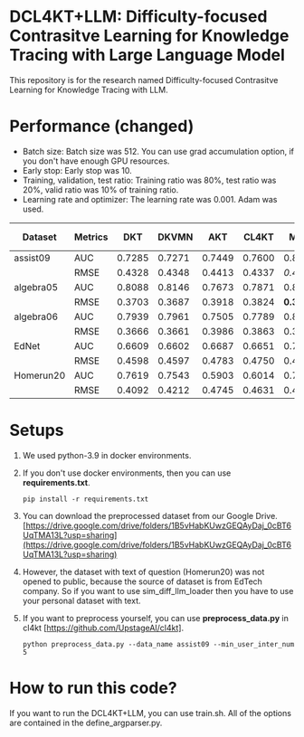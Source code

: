 # DCL4KT+LLM: Difficulty-focused Contrasitve Learning for Knowledge Tracing with Large Language Model

This repository is for the research named Difficulty-focused Contrasitve Learning for Knowledge Tracing with LLM.  


# Performance (changed)

- Batch size: Batch size was 512. You can use grad accumulation option, if you don't have enough GPU resources.
- Early stop: Early stop was 10.
- Training, validation, test ratio: Training ratio was 80%, test ratio was 20%, valid ratio was 10% of training ratio.
- Learning rate and optimizer: The learning rate was 0.001. Adam was used.


|Dataset | Metrics | DKT | DKVMN | AKT | CL4KT | MCB | DCL4KT | DCL4KT-A
| ---- | ---- | ---- | ---- | ---- | ---- | ---- | ---- | ---- |
|assist09 | AUC | 0.7285 | 0.7271 | 0.7449 | 0.7600 | 0.8059 | _0.8111_ | **0.8153**
| | RMSE | 0.4328 | 0.4348 | 0.4413 | 0.4337 | _0.4063_  | 0.4068 | **0.4034**
|algebra05 | AUC | 0.8088 | 0.8146 | 0.7673 | 0.7871 | 0.8201 | _0.8288_ | **0.8295**
| | RMSE | 0.3703 | 0.3687 | 0.3918 | 0.3824 | **0.3584**  | 0.3657 | _0.3644_
|algebra06 | AUC | 0.7939 | 0.7961 | 0.7505 | 0.7789 |  0.8064 | _0.8258_ | **0.8278**
| | RMSE | 0.3666 | 0.3661 | 0.3986 | 0.3863 | 0.3672  | _0.3522_ | **0.3504**
|EdNet | AUC | 0.6609 | 0.6602 | 0.6687 | 0.6651 | 0.7336 | _0.7392_ | **0.7403**
| | RMSE | 0.4598 | 0.4597 | 0.4783 | 0.4750 | 0.4516  | _0.4505_ | **0.4500**
|Homerun20 | AUC | 0.7619 | 0.7543 | 0.5903 | 0.6014 | 0.7659 | _0.7766_ | **0.7808**
| | RMSE | 0.4092 | 0.4212 | 0.4745 | 0.4631 | 0.4880  | _0.4042_ | **0.4014**


# Setups

1. We used python-3.9 in docker environments.
2. If you don't use docker environments, then you can use **requirements.txt**.

   ```
   pip install -r requirements.txt
   ```

3. You can download the preprocessed dataset from our Google Drive.
   [https://drive.google.com/drive/folders/1B5vHabKUwzGEQAyDaj_0cBT6UqTMA13L?usp=sharing](https://drive.google.com/drive/folders/1B5vHabKUwzGEQAyDaj_0cBT6UqTMA13L?usp=sharing)

4. However, the dataset with text of question (Homerun20) was not opened to public, because the source of dataset is from EdTech company. So if you want to use sim_diff_llm_loader then you have to use your personal dataset with text.

5. If you want to preprocess yourself, you can use **preprocess_data.py** in cl4kt [https://github.com/UpstageAI/cl4kt].

   ```
   python preprocess_data.py --data_name assist09 --min_user_inter_num 5
   ```

# How to run this code?

If you want to run the DCL4KT+LLM, you can use train.sh. All of the options are contained in the define_argparser.py.
